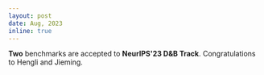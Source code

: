 ```yaml
---
layout: post
date: Aug, 2023
inline: true
---
```


<b>Two</b> benchmarks are accepted to **NeurIPS'23 D&B Track**. Congratulations to Hengli and Jieming.
